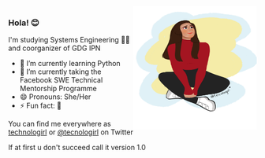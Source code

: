 <img align="right" src="https://github.com/Tecnologirl/Tecnologirl/blob/master/github_Tecnologirl.png" alt="happy photo of me (Alondra)" width=250px height=250px/>

### Hola! 😊

I'm studying Systems Engineering 👩‍💻 and coorganizer of GDG IPN

- 🌱 I’m currently learning Python
- 🔭 I’m currently taking the Facebook SWE Technical Mentorship Programme
- 😄 Pronouns: She/Her
- ⚡ Fun fact: 🐧

You can find me everywhere as [technologirl](https://linktr.ee/Technologirl) or [@tecnologirl](twitter.com/tecnologirl) on Twitter

 If at first u don't succeed call it version 1.0
 
